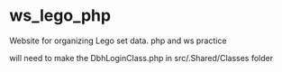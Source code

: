 # ws_lego_php
Website for organizing Lego set data. php and ws practice

will need to make the DbhLoginClass.php in src/.Shared/Classes folder

<?php 

declare(strict_types = 1);
namespace Src\Shared\Classes;
require __DIR__ . '\\..\\..\\..\\vendor\\autoload.php';

class DbhLoginClass {
	protected const USERNAME = '';
	protected const PASSWORD = '';
	protected const DBPATH = '';
}